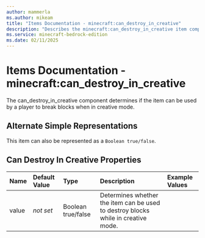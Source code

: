 ```yaml
---
author: mammerla
ms.author: mikeam
title: "Items Documentation - minecraft:can_destroy_in_creative"
description: "Describes the minecraft:can_destroy_in_creative item component"
ms.service: minecraft-bedrock-edition
ms.date: 02/11/2025 
---
```


# Items Documentation - minecraft:can_destroy_in_creative

The can_destroy_in_creative component determines if the item can be used by a player to break blocks when in creative mode.

## Alternate Simple Representations

This item can also be represented as a `Boolean true/false`.


## Can Destroy In Creative Properties

|Name       |Default Value |Type |Description |Example Values |
|:----------|:-------------|:----|:-----------|:------------- |
| value | *not set* | Boolean true/false | Determines whether the item can be used to destroy blocks while in creative mode. |  | 